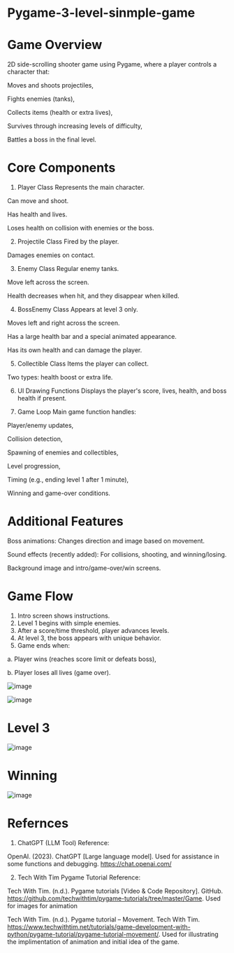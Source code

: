 # Pygame-3-level-sinmple-game

# Game Overview
2D side-scrolling shooter game using Pygame, where a player controls a character that:

Moves and shoots projectiles,

Fights enemies (tanks),

Collects items (health or extra lives),

Survives through increasing levels of difficulty,

Battles a boss in the final level.

# Core Components
1. Player Class
Represents the main character.

Can move and shoot.

Has health and lives.

Loses health on collision with enemies or the boss.

2. Projectile Class
Fired by the player.

Damages enemies on contact.

3. Enemy Class
Regular enemy tanks.

Move left across the screen.

Health decreases when hit, and they disappear when killed.

4. BossEnemy Class
Appears at level 3 only.

Moves left and right across the screen.

Has a large health bar and a special animated appearance.

Has its own health and can damage the player.

5. Collectible Class
Items the player can collect.

Two types: health boost or extra life.

6. UI Drawing Functions
Displays the player's score, lives, health, and boss health if present.

7. Game Loop
Main game function handles:

Player/enemy updates,

Collision detection,

Spawning of enemies and collectibles,

Level progression,

Timing (e.g., ending level 1 after 1 minute),

Winning and game-over conditions.

# Additional Features
Boss animations: Changes direction and image based on movement.

Sound effects (recently added): For collisions, shooting, and winning/losing.

Background image and intro/game-over/win screens.

# Game Flow
1. Intro screen shows instructions.
2. Level 1 begins with simple enemies.
3. After a score/time threshold, player advances levels.
4. At level 3, the boss appears with unique behavior.
5. Game ends when:

a. Player wins (reaches score limit or defeats boss),

b. Player loses all lives (game over).

![image](https://github.com/user-attachments/assets/d908ab34-379e-4aff-8461-5913e471cb56)


![image](https://github.com/user-attachments/assets/b7d1632e-250d-41f1-96cc-8f36df3478bd)

# Level 3

![image](https://github.com/user-attachments/assets/5a5ec27b-50b9-43c0-bd26-a541b18d48c9)

# Winning

![image](https://github.com/user-attachments/assets/134bcd80-8918-4c33-b143-98835d0cbea9)


# Refernces
1. ChatGPT (LLM Tool) Reference:

OpenAI. (2023). ChatGPT [Large language model]. Used for assistance in some functions and debugging. https://chat.openai.com/

2. Tech With Tim Pygame Tutorial Reference:

Tech With Tim. (n.d.). Pygame tutorials [Video & Code Repository]. GitHub. https://github.com/techwithtim/pygame-tutorials/tree/master/Game. Used for images for animation

Tech With Tim. (n.d.). Pygame tutorial – Movement. Tech With Tim. https://www.techwithtim.net/tutorials/game-development-with-python/pygame-tutorial/pygame-tutorial-movement/. Used for illustrating the implimentation of animation and initial idea of the game.
